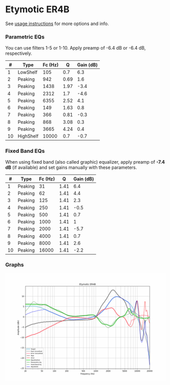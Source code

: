 # Etymotic ER4B
See [usage instructions](https://github.com/jaakkopasanen/AutoEq#usage) for more options and info.

### Parametric EQs
You can use filters 1-5 or 1-10. Apply preamp of -6.4 dB or -6.4 dB, respectively.

|   # | Type      |   Fc (Hz) |    Q |   Gain (dB) |
|-----|-----------|-----------|------|-------------|
|   1 | LowShelf  |       105 | 0.7  |         6.3 |
|   2 | Peaking   |       942 | 0.69 |         1.6 |
|   3 | Peaking   |      1438 | 1.97 |        -3.4 |
|   4 | Peaking   |      2312 | 1.7  |        -4.6 |
|   5 | Peaking   |      6355 | 2.52 |         4.1 |
|   6 | Peaking   |       149 | 1.63 |         0.8 |
|   7 | Peaking   |       366 | 0.81 |        -0.3 |
|   8 | Peaking   |       868 | 3.08 |         0.3 |
|   9 | Peaking   |      3665 | 4.24 |         0.4 |
|  10 | HighShelf |     10000 | 0.7  |        -0.7 |

### Fixed Band EQs
When using fixed band (also called graphic) equalizer, apply preamp of **-7.4 dB** (if available) and set gains manually with these parameters.

|   # | Type    |   Fc (Hz) |    Q |   Gain (dB) |
|-----|---------|-----------|------|-------------|
|   1 | Peaking |        31 | 1.41 |         6.4 |
|   2 | Peaking |        62 | 1.41 |         4.4 |
|   3 | Peaking |       125 | 1.41 |         2.3 |
|   4 | Peaking |       250 | 1.41 |        -0.5 |
|   5 | Peaking |       500 | 1.41 |         0.7 |
|   6 | Peaking |      1000 | 1.41 |         1   |
|   7 | Peaking |      2000 | 1.41 |        -5.7 |
|   8 | Peaking |      4000 | 1.41 |         0.7 |
|   9 | Peaking |      8000 | 1.41 |         2.6 |
|  10 | Peaking |     16000 | 1.41 |        -2.2 |

### Graphs
![](./Etymotic%20ER4B.png)
